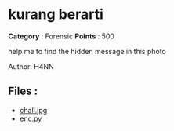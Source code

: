 # kurang berarti

**Category** : Forensic
**Points** : 500

help me to find the hidden message in this photo

Author: H4NN

## Files : 
 - [chall.jpg](./chall.jpg)
 - [enc.py](./enc.py)


